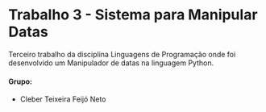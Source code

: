 <h1> Trabalho 3 - Sistema para Manipular
Datas</h1>
  <p>Terceiro trabalho da disciplina Linguagens de Programação onde foi desenvolvido um Manipulador de datas na linguagem Python.</p>
  <h4>Grupo:</h4>
  <ul>
    <li> Cleber Teixeira Feijó Neto </li>
  </ul>
